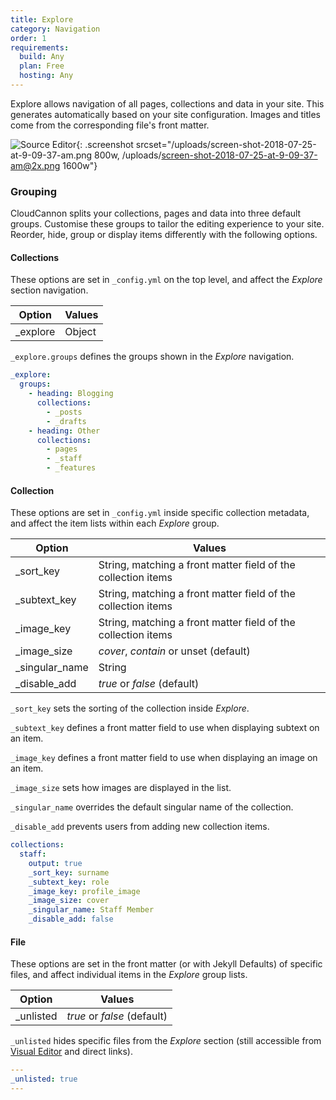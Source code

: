 ```yaml
---
title: Explore
category: Navigation
order: 1
requirements:
  build: Any
  plan: Free
  hosting: Any
---
```


Explore allows navigation of all pages, collections and data in your site. This generates automatically based on your site configuration. Images and titles come from the corresponding file's front matter.

![Source Editor](/uploads/screen-shot-2018-07-25-at-9-09-37-am.png){: .screenshot srcset="/uploads/screen-shot-2018-07-25-at-9-09-37-am.png 800w, /uploads/screen-shot-2018-07-25-at-9-09-37-am@2x.png 1600w"}

### Grouping

CloudCannon splits your collections, pages and data into three default groups. Customise these groups to tailor the editing experience to your site. Reorder, hide, group or display items differently with the following options.


#### Collections

These options are set in `_config.yml` on the top level, and affect the *Explore* section navigation.

| Option | Values |
| ------ | ------ |
| _explore | Object |

`_explore.groups` defines the groups shown in the *Explore* navigation.

```yaml
_explore:
  groups:
    - heading: Blogging
      collections:
        - _posts
        - _drafts
    - heading: Other
      collections:
        - pages
        - _staff
        - _features
```


#### Collection

These options are set in `_config.yml` inside specific collection metadata, and affect the item lists within each *Explore* group.

| Option | Values |
| ------ | ------ |
| _sort_key | String, matching a front matter field of the collection items |
| _subtext_key | String, matching a front matter field of the collection items |
| _image_key | String, matching a front matter field of the collection items |
| _image_size | *cover*, *contain* or unset (default) |
| _singular_name | String |
| _disable_add | *true* or *false* (default) |

`_sort_key` sets the sorting of the collection inside *Explore*.

`_subtext_key` defines a front matter field to use when displaying subtext on an item.

`_image_key` defines a front matter field to use when displaying an image on an item.

`_image_size` sets how images are displayed in the list.

`_singular_name` overrides the default singular name of the collection.

`_disable_add` prevents users from adding new collection items.

```yaml
collections:
  staff:
    output: true
    _sort_key: surname
    _subtext_key: role
    _image_key: profile_image
    _image_size: cover
    _singular_name: Staff Member
    _disable_add: false
```

#### File

These options are set in the front matter (or with Jekyll Defaults) of specific files, and affect individual items in the *Explore* group lists.

| Option | Values |
| ------ | ------ |
| _unlisted | *true* or *false* (default) |

`_unlisted` hides specific files from the *Explore* section (still accessible from [Visual Editor](/editing/visual-editor) and direct links).

```yaml
---
_unlisted: true
---
```
